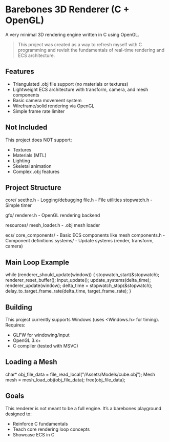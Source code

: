 Barebones 3D Renderer (C + OpenGL)
==================================

A very minimal 3D rendering engine written in C using OpenGL.

> This project was created as a way to refresh myself with C programming and revisit the fundamentals of real-time rendering and ECS architecture.

Features
--------

- Triangulated .obj file support (no materials or textures)
- Lightweight ECS architecture with transform, camera, and mesh components
- Basic camera movement system
- Wireframe/solid rendering via OpenGL
- Simple frame rate limiter

Not Included
------------

This project does NOT support:
- Textures
- Materials (MTL)
- Lighting
- Skeletal animation
- Complex .obj features

Project Structure
-----------------

core/
    seethe.h           - Logging/debugging
    file.h             - File utilities
    stopwatch.h        - Simple timer

gfx/
    renderer.h         - OpenGL rendering backend

resources/
    mesh_loader.h      - .obj mesh loader

ecs/
    core_components/   - Basic ECS components like mesh
    components.h       - Component definitions
    systems/           - Update systems (render, transform, camera)

Main Loop Example
-----------------

while (renderer_should_update(window))
{
    stopwatch_start(&stopwatch);
    renderer_reset_buffer();
    input_update();
    update_systems(delta_time);
    renderer_update(window);
    delta_time = stopwatch_stop(&stopwatch);
    delay_to_target_frame_rate(delta_time, target_frame_rate);
}

Building
--------

This project currently supports Windows (uses <Windows.h> for timing). Requires:

- GLFW for windowing/input
- OpenGL 3.x+
- C compiler (tested with MSVC)

Loading a Mesh
--------------

char* obj_file_data = file_read_local("/Assets/Models/cube.obj");
Mesh mesh = mesh_load_obj(obj_file_data);
free(obj_file_data);

Goals
-----

This renderer is not meant to be a full engine. It’s a barebones playground designed to:

- Reinforce C fundamentals
- Teach core rendering loop concepts
- Showcase ECS in C

